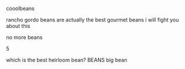 cooolbeans

rancho gordo beans are actually the best gourmet beans i will fight you about this

no more beans

5

which is the best heirloom bean? 
BEANS
big bean

